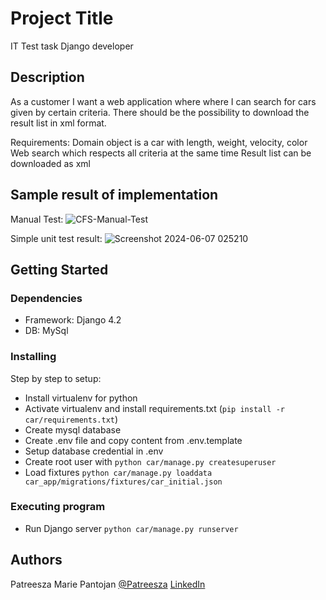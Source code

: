 # Project Title

IT Test task Django developer

## Description

As a customer I want a web application where where I can search for cars given by certain criteria.
There should be the possibility to download the result list in xml format.

Requirements:
    Domain object is a car with length, weight, velocity, color
    Web search which respects all criteria at the same time
    Result list can be downloaded as xml

## Sample result of implementation
Manual Test:
![CFS-Manual-Test](https://github.com/Patreesza/car-filter-system/assets/35329479/9e446ded-c857-4e4d-9ff7-021bb369e123)

Simple unit test result: 
![Screenshot 2024-06-07 025210](https://github.com/Patreesza/car-filter-system/assets/35329479/d0999d98-1aee-4c09-9898-e0bf29d957c4)

## Getting Started

### Dependencies

- Framework: Django 4.2
- DB: MySql 

### Installing

Step by step to setup:

- Install virtualenv for python
- Activate virtualenv and install requirements.txt (`pip install -r car/requirements.txt`)
- Create mysql database
- Create .env file and copy content from .env.template
- Setup database credential in .env 
- Create root user with `python car/manage.py createsuperuser`
- Load fixtures `python car/manage.py loaddata car_app/migrations/fixtures/car_initial.json`

### Executing program

- Run Django server `python car/manage.py runserver` 


## Authors

Patreesza Marie Pantojan
[@Patreesza](https://github.com/Patreesza)
[LinkedIn](https://www.linkedin.com/in/patreesza-marie-pantojan/)
